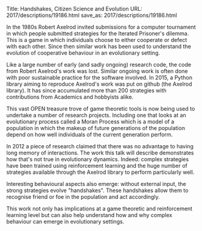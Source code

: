Title: Handshakes, Citizen Science and Evolution
URL: 2017/descriptions/19186.html
save_as: 2017/descriptions/19186.html



In the 1980s Robert Axelrod invited submissions for a computer tournament in
which people submitted strategies for the Iterated Prisoner's dilemma. This
is a game in which individuals choose to either cooperate or defect
with each other. Since then similar work has been used to understand the
evolution of cooperative behaviour in an evolutionary setting.

Like a large number of early (and sadly ongoing) research code, the code from
Robert Axelrod's work was lost. Similar ongoing work is often done with poor
sustainable practice for the software involved. In 2015, a Python library aiming
to reproduce Axelrod's work was put on github (the Axelrod library). It has
since accumulated more than 200 strategies with contributions from Academics and
hobbyists alike.

This vast OPEN treasure trove of game theoretic tools is now being used to
undertake a number of research projects. Including one that looks at an
evolutionary process called a Moran Process which is a model of a population in
which the makeup of future generations of the population depend on how well
individuals of the current generation perform.

In 2012 a piece of research claimed that there was no advantage to having long
memory of interactions. The work this talk will describe demonstrates how that's
not true in evolutionary dynamics. Indeed: complex strategies have been trained
using reinforcement learning and the huge number of strategies available through
the Axelrod library to perform particularly well.

Interesting behavioural aspects also emerge: without external input, the strong
strategies evolve "handshakes". These handshakes allow them to recognise friend
or foe in the population and act accordingly.

This work not only has implications at a game theoretic and reinforcement
learning level but can also help
understand how and why complex behaviour can emerge in evolutionary settings.